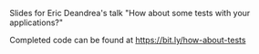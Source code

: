 Slides for Eric Deandrea's talk "How about some tests with your applications?"

Completed code can be found at https://bit.ly/how-about-tests